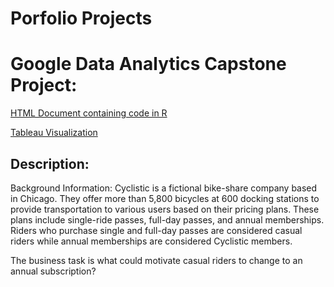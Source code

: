 # Porfolio Projects

# Google Data Analytics Capstone Project:
[HTML Document containing code in R](https://github.com/DavidSeo382/Google-Data-Analytics-Capstone-Project/blob/main/Google-Data-Analytics-Capstone-Project-Rmarkdown.pdf)

[Tableau Visualization](https://public.tableau.com/app/profile/david6342/viz/AverageRideLengthBetweenCasualsandMembers/Sheet1)

## Description:
Background Information: Cyclistic is a fictional bike-share company based in Chicago. They offer more than 5,800 bicycles at 600 docking stations to provide transportation to various users based on their pricing plans. These plans include single-ride passes, full-day passes, and annual memberships. Riders who purchase single and full-day passes are considered casual riders while annual memberships are considered Cyclistic members. 

The business task is what could motivate casual riders to change to an annual subscription?

